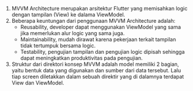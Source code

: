 1. MVVM Architecture merupakan arsitektur Flutter yang memisahkan logic dengan tampilan (View) ke dalama ViewModel.
2. Beberapa keuntungan dari penggunaan MVVM Architecture adalah:
   - Reusability, developer dapat menggunakan ViewModel yang sama jika memerlukan alur logic yang sama juga.
   - Maintainability, mudah dirawat karena pekerjaan terkait tampilan tidak tertumpuk bersama logic.
   - Testability, pengujian tampilan dan pengujian logic dipisah sehingga dapat meningkatkan produktivitas pada pengujian.
3. Struktur dari direktori konsep MVVM adalah model memiliki 2 bagian, yaitu bentuk data yang digunakan dan sumber dari data tersebut. Lalu tiap screen diletakkan dalam sebuah direktir yang di dalamnya terdapat View dan ViewModel.

